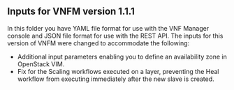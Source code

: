 ## Inputs for VNFM version 1.1.1

In this folder you have YAML file format for use with the VNF Manager console and JSON file format for use with the REST API. The inputs for this version of VNFM were changed to accommodate the following:

- Additional input parameters enabling you to define an availability zone in OpenStack VIM.
- Fix for the Scaling workflows executed on a layer, preventing the Heal workflow from executing immediately after the new slave is created.

